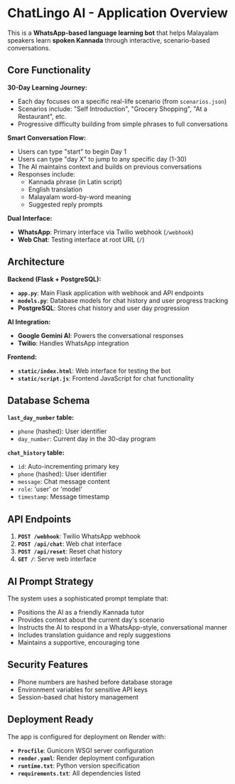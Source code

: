 # ChatLingo AI - Application Overview

This is a **WhatsApp-based language learning bot** that helps Malayalam speakers learn **spoken Kannada** through interactive, scenario-based conversations.

## Core Functionality

**30-Day Learning Journey:**
- Each day focuses on a specific real-life scenario (from `scenarios.json`)
- Scenarios include: "Self Introduction", "Grocery Shopping", "At a Restaurant", etc.
- Progressive difficulty building from simple phrases to full conversations

**Smart Conversation Flow:**
- Users can type "start" to begin Day 1
- Users can type "day X" to jump to any specific day (1-30)
- The AI maintains context and builds on previous conversations
- Responses include:
  - Kannada phrase (in Latin script)
  - English translation
  - Malayalam word-by-word meaning
  - Suggested reply prompts

**Dual Interface:**
- **WhatsApp**: Primary interface via Twilio webhook (`/webhook`)
- **Web Chat**: Testing interface at root URL (`/`)

## Architecture

**Backend (Flask + PostgreSQL):**
- **`app.py`**: Main Flask application with webhook and API endpoints
- **`models.py`**: Database models for chat history and user progress tracking
- **PostgreSQL**: Stores chat history and user day progression

**AI Integration:**
- **Google Gemini AI**: Powers the conversational responses
- **Twilio**: Handles WhatsApp integration

**Frontend:**
- **`static/index.html`**: Web interface for testing the bot
- **`static/script.js`**: Frontend JavaScript for chat functionality

## Database Schema

**`last_day_number` table:**
- `phone` (hashed): User identifier
- `day_number`: Current day in the 30-day program

**`chat_history` table:**
- `id`: Auto-incrementing primary key
- `phone` (hashed): User identifier
- `message`: Chat message content
- `role`: 'user' or 'model'
- `timestamp`: Message timestamp

## API Endpoints

1. **`POST /webhook`**: Twilio WhatsApp webhook
2. **`POST /api/chat`**: Web chat interface
3. **`POST /api/reset`**: Reset chat history
4. **`GET /`**: Serve web interface

## AI Prompt Strategy

The system uses a sophisticated prompt template that:
- Positions the AI as a friendly Kannada tutor
- Provides context about the current day's scenario
- Instructs the AI to respond in a WhatsApp-style, conversational manner
- Includes translation guidance and reply suggestions
- Maintains a supportive, encouraging tone

## Security Features

- Phone numbers are hashed before database storage
- Environment variables for sensitive API keys
- Session-based chat history management

## Deployment Ready

The app is configured for deployment on Render with:
- **`Procfile`**: Gunicorn WSGI server configuration
- **`render.yaml`**: Render deployment configuration
- **`runtime.txt`**: Python version specification
- **`requirements.txt`**: All dependencies listed 